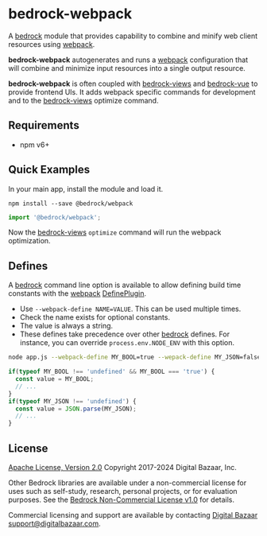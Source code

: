# bedrock-webpack

A [bedrock][] module that provides capability to combine and minify web client
resources using [webpack][].

**bedrock-webpack** autogenerates and runs a [webpack][] configuration that
will combine and minimize input resources into a single output resource.

**bedrock-webpack** is often coupled with [bedrock-views][] and
[bedrock-vue][] to provide frontend UIs. It adds webpack specific commands
for development and to the [bedrock-views][] optimize command.

## Requirements

- npm v6+

## Quick Examples

In your main app, install the module and load it.

```
npm install --save @bedrock/webpack
```

```js
import '@bedrock/webpack';
```

Now the [bedrock-views][] `optimize` command will run the webpack optimization.

## Defines

A [bedrock][] command line option is available to allow defining build time
constants with the [webpack][] [DefinePlugin][].

- Use `--webpack-define NAME=VALUE`. This can be used multiple times.
- Check the name exists for optional constants.
- The value is always a string.
- These defines take precedence over other [bedrock][] defines. For instance,
  you can override `process.env.NODE_ENV` with this option.

```sh
node app.js --webpack-define MY_BOOL=true --wepack-define MY_JSON=false
```
```js
if(typeof MY_BOOL !== 'undefined' && MY_BOOL === 'true') {
  const value = MY_BOOL;
  // ...
}
if(typeof MY_JSON !== 'undefined') {
  const value = JSON.parse(MY_JSON);
  // ...
}
```

## License

[Apache License, Version 2.0](LICENSE) Copyright 2017-2024 Digital Bazaar, Inc.

Other Bedrock libraries are available under a non-commercial license for uses
such as self-study, research, personal projects, or for evaluation purposes.
See the
[Bedrock Non-Commercial License v1.0](https://github.com/digitalbazaar/bedrock/blob/main/LICENSES/LicenseRef-Bedrock-NC-1.0.txt)
for details.

Commercial licensing and support are available by contacting
[Digital Bazaar](https://digitalbazaar.com/) <support@digitalbazaar.com>.

[DefinePlugin]: https://webpack.js.org/plugins/define-plugin/
[bedrock]: https://github.com/digitalbazaar/bedrock
[bedrock-vue]: https://github.com/digitalbazaar/bedrock-vue
[bedrock-views]: https://github.com/digitalbazaar/bedrock-views
[webpack]: https://webpack.js.org/
